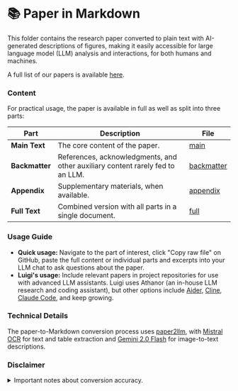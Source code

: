 # 📚 Paper in Markdown 

This folder contains the research paper converted to plain text with AI-generated descriptions of figures, making it easily accessible for large language model (LLM) analysis and interactions, for both humans and machines.

A full list of our papers is available [here](https://github.com/acerbilab/pubs-llms).

### Content

For practical usage, the paper is available in full as well as split into three parts:

| **Part**       | **Description**                                                                | **File**                                                                                                  |
| -------------- | ------------------------------------------------------------------------------ | ------------------------------------------------------------------------------------------------------------ |
| **Main Text**  | The core content of the paper.                                                 | [main](chang2025amortized_main.md)             |
| **Backmatter** | References, acknowledgments, and other auxiliary content rarely fed to an LLM. | [backmatter](chang2025amortized_backmatter.md) |
| **Appendix**   | Supplementary materials, when available.                                       | [appendix](chang2025amortized_appendix.md)     |
| **Full Text**  | Combined version with all parts in a single document.                          | [full](chang2025amortized_full.md)             |

### Usage Guide

- **Quick usage:** Navigate to the part of interest, click "Copy raw file" on GitHub, paste the full content or individual parts and excerpts into your LLM chat to ask questions about the paper.
- **Luigi's usage:** Include relevant papers in project repositories for use with advanced LLM assistants. Luigi uses Athanor (an in-house LLM research and coding assistant), but other options include [Aider](https://aider.chat/), [Cline](https://cline.bot/), [Claude Code](https://docs.anthropic.com/en/docs/agents-and-tools/claude-code/overview), and keep growing.

### Technical Details

The paper-to-Markdown conversion process uses [paper2llm](https://lacerbi.github.io/paper2llm/), with [Mistral OCR](https://mistral.ai/news/mistral-ocr) for text and table extraction and [Gemini 2.0 Flash](https://deepmind.google/technologies/gemini/flash/) for image-to-text descriptions.

### Disclaimer

<details>
<summary>Important notes about conversion accuracy.</summary>

- Papers have been converted automatically with minimal human intervention.
- OCR models have now become extremely robust, and vision models show practical utility in image understanding, but occasional inaccuracies may occur.
- **Errors** may take the form of missing sentences near non-standard page formatting, typos in equations or tables, or image descriptions missing or misrepresenting parts of the figure.
- Please **report such mistakes** by raising a GitHub issue.

For non-critical applications, we consider that the benefit of having LLM-friendly access to research papers outweigh the potential inaccuracies, which generally do not affect the gist of the paper. As usual, double-check key assumptions and results.
</details>

